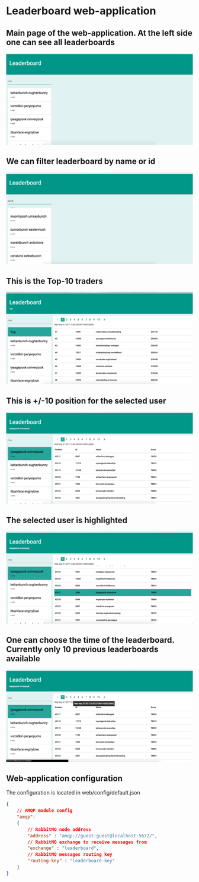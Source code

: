 # Leaderboard web-application
## Main page of the web-application. At the left side one can see all leaderboards
![Main page](screenshots/main.png "Main page")
## We can filter leaderboard by name or id
![Search](screenshots/search_leaderboard.png "Search")
## This is the Top-10 traders
![Top Leaderboard](screenshots/top_leaderboard.png "Top Leaderboard")
## This is +/-10 position for the selected user
![User Leaderboard](screenshots/user_leaderboard1.png "User Leaderboard")
## The selected user is highlighted
![User Leaderboard](screenshots/user_leaderboard2.png "User Leaderboard")
## One can choose the time of the leaderboard. Currently only 10 previous leaderboards available
![User Leaderboard (Time choice)](screenshots/user_leaderboard_time.png "User Leaderboard (Time choice)")
## Web-application configuration
The configuration is located in web/config/default.json
```json
{
    // AMQP module config
    "amqp":
    {
        // RabbitMQ node address
        "address" : "amqp://guest:guest@localhost:5672/",
        // RabbitMQ exchange to receive messages from
        "exchange" : "leaderboard",
        // RabbitMQ messages routing key
        "routing-key" : "leaderboard-key"
    }
}
```